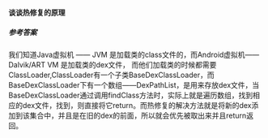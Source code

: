 #### 谈谈热修复的原理

##### 参考答案

我们知道Java虚拟机 —— JVM 是加载类的class文件的，而Android虚拟机——Dalvik/ART VM 是加载类的dex文件，
而他们加载类的时候都需要ClassLoader,ClassLoader有一个子类BaseDexClassLoader，而BaseDexClassLoader下有一个数组——DexPathList，是用来存放dex文件，当BaseDexClassLoader通过调用findClass方法时，实际上就是遍历数组，找到相应的dex文件，找到，则直接将它return。而热修复的解决方法就是将新的dex添加到该集合中，并且是在旧的dex的前面，所以就会优先被取出来并且return返回。

